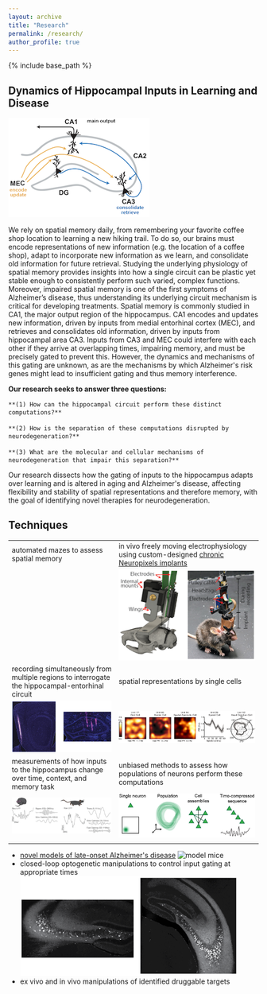 ```yaml
---
layout: archive
title: "Research"
permalink: /research/
author_profile: true
---
```


{% include base_path %}

## Dynamics of Hippocampal Inputs in Learning and Disease
![Hippocampal circuit](../images/circuit.png)

We rely on spatial memory daily, from remembering your favorite coffee shop location to learning a new hiking trail. To do so, our brains must encode representations of new information (e.g. the location of a coffee shop), adapt to incorporate new information as we learn, and consolidate old information for future retrieval. Studying the underlying physiology of spatial memory provides insights into how a single circuit can be plastic yet stable enough to consistently perform such varied, complex functions. Moreover, impaired spatial memory is one of the first symptoms of Alzheimer’s disease, thus understanding its underlying circuit mechanism is critical for developing treatments. Spatial memory is commonly studied in CA1, the major output region of the hippocampus. CA1 encodes and updates new information, driven by inputs from medial entorhinal cortex (MEC), and retrieves and consolidates old information, driven by inputs from hippocampal area CA3. Inputs from CA3 and MEC could interfere with each other if they arrive at overlapping times, impairing memory, and must be precisely gated to prevent this. However, the dynamics and mechanisms of this gating are unknown, as are the mechanisms by which Alzheimer's risk genes might lead to insufficient gating and thus memory interference.

**Our research seeks to answer three questions:**

	**(1) How can the hippocampal circuit perform these distinct computations?**
	
	**(2) How is the separation of these computations disrupted by neurodegeneration?**
	
	**(3) What are the molecular and cellular mechanisms of neurodegeneration that impair this separation?**
	
Our research dissects how the gating of inputs to the hippocampus adapts over learning and is altered in aging and Alzheimer's disease, affecting flexibility and stability of spatial representations and therefore memory, with the goal of identifying novel therapies for neurodegeneration.

## Techniques
|        |         |
| ------ | ------- |
| automated mazes to assess spatial memory | in vivo freely moving electrophysiology using custom-designed [chronic Neuropixels implants](/resources/) |
|  | ![Neuropixels implants](../images/chronic_npx_mouse.png)  |
| recording simultaneously from multiple regions to interrogate the hippocampal-entorhinal circuit  | spatial representations by single cells    |
| ![electrode traces](../images/histology.png) | ![cell types](../images/cells.png)    |
| measurements of how inputs to the hippocampus change over time, context, and memory task    | unbiased methods to assess how populations of neurons perform these computations    |
| ![LFP traces](../images/traces.png) | ![population coding](../images/assemblies.png)        |
|        |         |

 * [novel models of late-onset Alzheimer's disease](https://www.model-ad.org/)
![model mice](../images/mice.jpg)
 * closed-loop optogenetic manipulations to control input gating at appropriate times
![inhibitory neurons](../images/DREADDS_histology.png)
 * ex vivo and in vivo manipulations of identified druggable targets